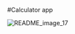 #Calculator app

![README_image_17](https://user-images.githubusercontent.com/118259124/216030742-cd45a1fb-3ba5-45f5-ae27-096cae5e2962.png)
